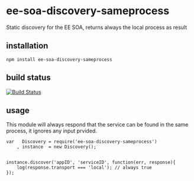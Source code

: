 # ee-soa-discovery-sameprocess

Static discovery for the EE SOA, returns always the local process as result

## installation

	npm install ee-soa-discovery-sameprocess

## build status

[![Build Status](https://travis-ci.org/eventEmitter/ee-soa-discovery-sameprocess.png?branch=master)](https://travis-ci.org/eventEmitter/ee-soa-discovery-sameprocess)


## usage

This module will always respond that the service can be found in the same process, it ignores any input prvided.


	var   Discovery = require('ee-soa-discovery-sameprocess')
		, instance 	= new Discovery();


	instance.discover('appID', 'serviceID', function(err, response){
		log(response.transport === 'local'); // always true
	});